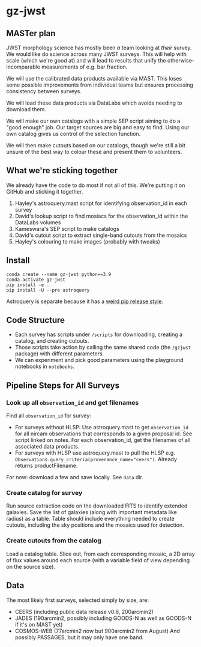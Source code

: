# gz-jwst

## MASTer plan

JWST morphology science has mostly been *a* team looking at *their* survey.
We would like do science across many JWST surveys.
This will help with scale (which we're good at) and will lead to results that unify the otherwise-incomparable measurements of e.g. bar fraction.

We will use the calibrated data products available via MAST. This loses some possible improvements from individual teams but ensures processing consistency between surveys.

We will load these data products via DataLabs which avoids needing to download them.

We will make our own catalogs with a simple SEP script aiming to do a "good enough" job. Our target sources are big and easy to find. Using our own catalog gives us control of the selection function.

We will then make cutouts based on our catalogs, though we're still a bit unsure of the best way to colour these and present them to volunteers.

## What we're sticking together

We already have the code to do most if not all of this. We're putting it on GitHub and sticking it together.

1. Hayley's astroquery.mast script for identifying observation_id in each survey
2. David's lookup script to find mosiacs for the observation_id within the DataLabs volumes
3. Kameswara's SEP script to make catalogs
4. David's cutout script to extract single-band cutouts from the mosaics
5. Hayley's colouring to make images (probably with tweaks)

## Install

    conda create --name gz-jwst python==3.9
    conda activate gz-jwst
    pip install -e .
    pip install -U --pre astroquery

Astroquery is separate because it has a [weird pip release style](https://astroquery.readthedocs.io/en/latest/).

## Code Structure

- Each survey has scripts under `/scripts` for downloading, creating a catalog, and creating cutouts.
- Those scripts take action by calling the same shared code (the `/gzjwst` package) with different parameters.
- We can experiment and pick good parameters using the playground notebooks in `notebooks`.

## Pipeline Steps for All Surveys

### Look up all `observation_id` and get filenames

Find all `observation_id` for survey:

- For surveys without HLSP: Use astroquery.mast to get `observation_id` for all nircam observations that corresponds to a given proposal id. See script linked on notes. For each observation_id, get the filenames of all associated data products.
- For surveys with HLSP use astroquery.mast to pull the HLSP e.g. `Observations.query_criteria(provenance_name="ceers")`. Already returns productFilename.

For now: download a few and save locally. See `data` dir.

### Create catalog for survey

Run source extraction code on the downloaded FITS to identify extended galaxies. Save the list of galaxies (along with important metadata like radius) as a table. Table should include everything needed to create cutouts, including the sky positions and the mosaics used for detection.

### Create cutouts from the catalog

Load a catalog table. Slice out, from each corresponding mosaic, a 2D array of flux values around each source (with a variable field of view depending on the source size).

## Data

The most likely first surveys, selected simply by size, are:

- CEERS (including public data release v0.6, 200arcmin2)
- JADES (190arcmin2, possibly including GOODS-N as well as GOODS-N if it's on MAST yet)
- COSMOS-WEB (77arcmin2 now but 900arcmin2 from August)
And possibly PASSAGES, but it may only have one band.
